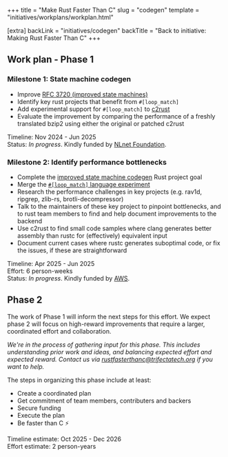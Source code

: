 +++
title = "Make Rust Faster Than C"
slug = "codegen"
template = "initiatives/workplans/workplan.html"

[extra]
backLink = "initiatives/codegen"
backTitle = "Back to initiative: Making Rust Faster Than C"
+++

## Work plan - Phase 1

### Milestone 1: State machine codegen

- Improve [RFC 3720 (improved state machines)](https://github.com/rust-lang/rfcs/pull/3720)
- Identify key rust projects that benefit from `#[loop_match]` 
- Add experimental support for `#[loop_match]` to [c2rust](https://c2rust.com/)
- Evaluate the improvement by comparing the performance of a freshly translated bzip2 using either the original or patched c2rust

Timeline: Nov 2024 - Jun 2025  
Status: *In progress*. Kindly funded by [NLnet Foundation](https://nlnet.nl/).

### Milestone 2: Identify performance bottlenecks

- Complete the [improved state machine codegen](https://github.com/rust-lang/rust-project-goals/issues/258) Rust project goal
- Merge the [`#[loop_match]` language experiment](https://github.com/rust-lang/rust/pull/138780)
- Research the performance challenges in key projects (e.g. rav1d, ripgrep, zlib-rs, brotli-decompressor)
- Talk to the maintainers of these key project to pinpoint bottlenecks, and to rust team members to find and help document improvements to the backend
- Use c2rust to find small code samples where clang generates better assembly than rustc for (effectively) equivalent input
- Document current cases where rustc generates suboptimal code, or fix the issues, if these are straightforward

Timeline: Apr 2025 - Jun 2025  
Effort: 6 person-weeks  
Status: *In progress*. Kindly funded by [AWS](https://aws.amazon.com/).

## Phase 2

The work of Phase 1 will inform the next steps for this effort. We expect phase 2 will focus on high-reward improvements that require a larger, coordinated effort and collaboration.

*We're in the process of gathering input for this phase. This includes understanding prior work and ideas, and balancing expected effort and expected reward. Contact us via [rustfasterthanc@trifectatech.org](mailto:rustfasterthanc@trifectatech.org) if you want to help.*

The steps in organizing this phase include at least:

- Create a coordinated plan
- Get commitment of team members, contributers and backers
- Secure funding
- Execute the plan
- Be faster than C ⚡

Timeline estimate: Oct 2025 - Dec 2026  
Effort estimate: 2 person-years
